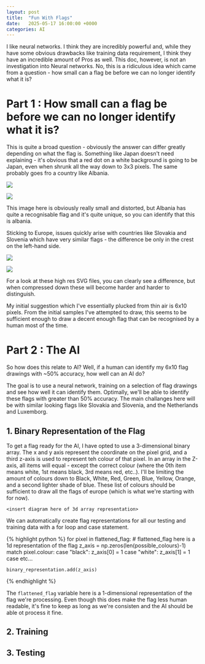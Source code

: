```yaml
---
layout: post
title:  "Fun With Flags"
date:   2025-05-17 16:00:00 +0000
categories: AI
---
```


I like neural networks. I think they are incredibly powerful and, while they have some obvious drawbacks like training data requirement, I think they have an incredible amount of Pros as well. This doc, however, is not an investigation into Neural networks. No, this is a ridiculous idea which came from a question - how small can a flag be before we can no longer identify what it is?

# Part 1 : How small can a flag be before we can no longer identify what it is?

This is quite a broad question - obviously the answer can differ greatly depending on what the flag is. Something like Japan doesn't need explaining - it's obvious that a red dot on a white background is going to be Japan, even when shrunk all the way down to 3x3 pixels. The same probably goes fro a country like Albania.

<img src="https://upload.wikimedia.org/wikipedia/commons/3/36/Flag_of_Albania.svg"></img>

<img src="https://imgur.com/nEGqrBI.png"></img>

This image here is obviously really small and distorted, but Albania has quite a recognisable flag and it's quite unique, so you can identify that this is albania.

Sticking to Europe, issues quickly arise with countries like Slovakia and Slovenia which have very similar flags - the difference be only in the crest on the left-hand side.

<img src="https://upload.wikimedia.org/wikipedia/commons/thumb/e/e6/Flag_of_Slovakia.svg/1200px-Flag_of_Slovakia.svg.png"> </img>

<img src="https://upload.wikimedia.org/wikipedia/commons/thumb/f/f0/Flag_of_Slovenia.svg/1200px-Flag_of_Slovenia.svg.png"> </img>

For a look at these high res SVG files, you can clearly see a difference, but when compressed down these will become harder and harder to distinguish.

My initial suggestion which I've essentially plucked from thin air is 6x10 pixels. From the initial samples I've attempted to draw, this seems to be sufficient enough to draw a decent enough flag that can be recognised by a human most of the time. 

# Part 2 : The AI

So how does this relate to AI? Well, if a human can identify my 6x10 flag drawings with ~50% accuracy, how well can an AI do? 

The goal is to use a neural network, training on a selection of flag drawings and see how well it can identify them. Optimally, we'll be able to identify these flags with greater than 50% accuracy. The main challanges here will be with similar looking flags like Slovakia and Slovenia, and the Netherlands and Luxemborg.

## 1. Binary Representation of the Flag

To get a flag ready for the AI, I have opted to use a 3-dimensional binary array. The x and y axis represent the coordinate on the pixel grid, and a third z-axis is used to represent teh colour of that pixel. In an array in the Z-axis, all items will equal - except the correct colour (where the 0th item means white, 1st means black, 3rd means red, etc..). I'll be limiting the amount of colours down to Black, White, Red, Green, Blue, Yellow, Orange, and a second lighter shade of blue. These list of colours should be sufficient to draw all the flags of europe (which is what we're starting with for now).

`<insert diagram here of 3d array representation>`

We can automatically create flag representations for all our testing and training data with a for loop and case statement.

{% highlight python %}
for pixel in flattened_flag:
    # flattened_flag here is a 1d representation of the flag
    z_axis = np.zeros(len(possible_colours)-1)
    match pixel.colour:
        case "black":
            z_axis[0] = 1
        case "white":
            z_axis[1] = 1
        case etc...
            
    binary_representation.add(z_axis)
{% endhighlight %}

The `flattened_flag` variable here is a 1-dimensional representation of the flag we're processing. Even though this does make the flag less human readable, it's fine to keep as long as we're consisten and the AI should be able ot process it fine.

## 2. Training


## 3. Testing


